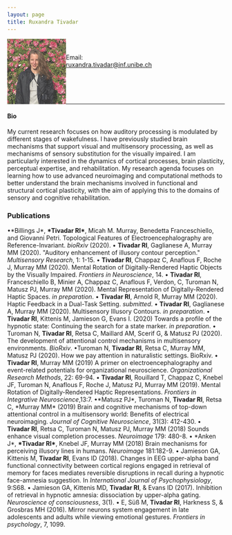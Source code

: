 ```yaml
---
layout: page
title: Ruxandra Tivadar
---
```


<img align="left" style="display:inline" src="https://raw.githubusercontent.com/aath0/aath0.github.io/master/assets/img/RuxandraTivadar_Picture.jpg" alt="Picture of Ruxandra" style="padding:25px"/> <br/> <br/>
Email: <br/> ruxandra.tivadar@inf.unibe.ch
<br/>
<br/>
<br/>
<br/>
<br/>

---
#### Bio
My current research focuses on how auditory processing is modulated by different stages of wakefulness. I have previously studied brain mechanisms that support visual and multisensory processing, as well as mechanisms of sensory substitution for the visually impaired. I am particularly interested in the dynamics of cortical processes, brain plasticity, perceptual expertise, and rehabilitation. My research agenda focuses on learning how to use advanced neuroimaging and computational methods to better understand the brain mechanisms involved in functional and structural cortical plasticity, with the aim of applying this to the domains of sensory and cognitive rehabilitation. 

### Publications
•\*Billings J*, __\*Tivadar RI*__, Micah M. Murray, Benedetta Franceschiello, and Giovanni Petri. Topological Features of Electroencephalography are Reference-Invariant. _bioRxiv_ (2020).
• __Tivadar RI__, Gaglianese A, Murray MM (2020). "Auditory enhancement of illusory contour perception." _Multisensory Research_, 1: 1-15.
•	__Tivadar RI__, Chappaz C, Anaflous F, Roche J, Murray MM (2020). Mental Rotation of Digitally-Rendered Haptic Objects by the Visually Impaired. *Frontiers in Neuroscience*, 14.
•	__Tivadar RI__, Franceschiello B, Minier A, Chappaz C, Anaflous F, Verdon, C, Turoman N, Matusz PJ, Murray MM (2020). Mental Representation of Digitally-Rendered Haptic Spaces. _in preparation_.
•	__Tivadar RI__, Arnold R, Murray MM (2020). Haptic Feedback in a Dual-Task Setting. _submitted_.
•	__Tivadar RI__, Gaglianese A, Murray MM (2020). Multisensory Illusory Contours. _in preparation_.
•	__Tivadar RI__, Kittenis M, Jamieson G, Evans I. (2020) Towards a profile of the hypnotic state: Continuing the search for a state marker. _in preparation_. 
•	Turoman N, __Tivadar RI__, Retsa C, Maillard AM, Scerif G, & Matusz PJ (2020). The development of attentional control mechanisms in multisensory environments. _BioRxiv_.
•Turoman N, __Tivadar RI__, Retsa C, Murray MM, Matusz PJ (2020). How we pay attention in naturalistic settings. BioRxiv.
•	__Tivadar RI__, Murray MM (2019) A primer on electroencephalography and event-related potentials for organizational neuroscience. _Organizational Research Methods_, 22: 69-94.
•	__Tivadar RI__, Rouillard T, Chappaz C, Knebel JF, Turoman N, Anaflous F, Roche J, Matusz PJ, Murray MM (2019). Mental Rotation of Digitally-Rendered Haptic Representations. _Frontiers in Integrative Neuroscience_,13:7.
•\*Matusz PJ*, Turoman N, __Tivadar RI__, Retsa C, \*Murray MM* (2019) Brain and cognitive mechanisms of top-down attentional control in a multisensory world: Benefits of electrical neuroimaging. _Journal of Cognitive Neuroscience_, 31(3): 412-430.
•	__Tivadar RI__, Retsa C, Turoman N, Matusz PJ, Murray MM (2018) Sounds enhance visual completion processes. _Neuroimage_ 179: 480-8. 
•	\*Anken J*, __\*Tivadar RI*__, Knebel JF, Murray MM (2018) Brain mechanisms for perceiving illusory lines in humans. _Neuroimage_ 181:182-9. 
• Jamieson GA, Kittenis M, __Tivadar RI__, Evans ID (2018). Changes in EEG upper-alpha band functional connectivity between cortical regions engaged in retrieval of memory for faces mediates reversible disruptions in recall during a hypnotic face-amnesia suggestion. In _International Journal of Psychophysiology_, 9:S68.
• Jamieson GA, Kittenis MD, __Tivadar RI__, & Evans ID (2017). Inhibition of retrieval in hypnotic amnesia: dissociation by upper-alpha gating. _Neuroscience of consciousness_, 3(1).
• E, Süß M, __Tivadar RI__, Harkness S, & Grosbras MH (2016). Mirror neurons system engagement in late adolescents and adults while viewing emotional gestures. _Frontiers in psychology_, 7, 1099.
